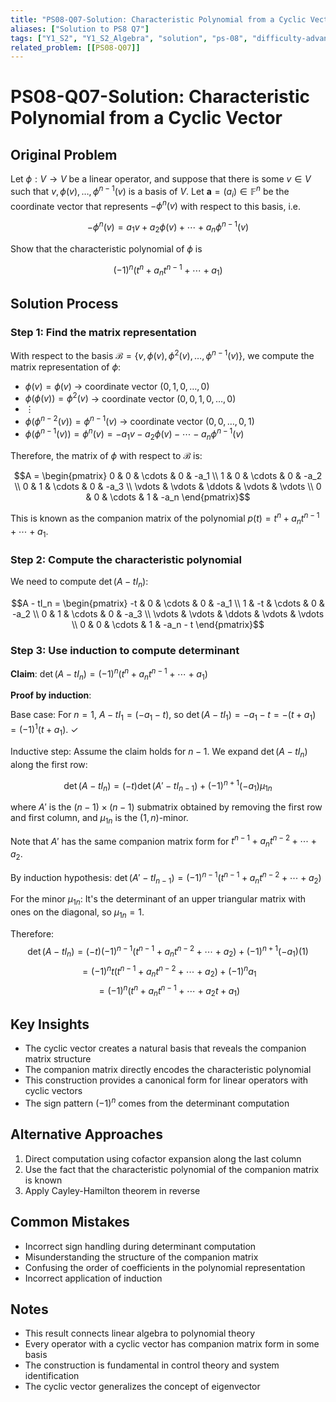 ```yaml
---
title: "PS08-Q07-Solution: Characteristic Polynomial from a Cyclic Vector"
aliases: ["Solution to PS8 Q7"]
tags: ["Y1_S2", "Y1_S2_Algebra", "solution", "ps-08", "difficulty-advanced", "characteristic-polynomial", "companion-matrix"]
related_problem: [[PS08-Q07]]
---
```


# PS08-Q07-Solution: Characteristic Polynomial from a Cyclic Vector

## Original Problem
Let $\phi: V \rightarrow V$ be a linear operator, and suppose that there is some $v \in V$ such that $v, \phi(v), \ldots, \phi^{n-1}(v)$ is a basis of $V$. Let $\mathbf{a} = (a_i) \in \mathbb{F}^n$ be the coordinate vector that represents $-\phi^n(v)$ with respect to this basis, i.e.

$$-\phi^n(v) = a_1 v + a_2 \phi(v) + \cdots + a_n \phi^{n-1}(v)$$

Show that the characteristic polynomial of $\phi$ is

$$(-1)^n(t^n + a_n t^{n-1} + \cdots + a_1)$$

## Solution Process

### Step 1: Find the matrix representation
With respect to the basis $\mathcal{B} = \{v, \phi(v), \phi^2(v), \ldots, \phi^{n-1}(v)\}$, we compute the matrix representation of $\phi$:

- $\phi(v) = \phi(v)$ → coordinate vector $(0, 1, 0, \ldots, 0)$
- $\phi(\phi(v)) = \phi^2(v)$ → coordinate vector $(0, 0, 1, 0, \ldots, 0)$
- $\vdots$
- $\phi(\phi^{n-2}(v)) = \phi^{n-1}(v)$ → coordinate vector $(0, 0, \ldots, 0, 1)$
- $\phi(\phi^{n-1}(v)) = \phi^n(v) = -a_1 v - a_2 \phi(v) - \cdots - a_n \phi^{n-1}(v)$

Therefore, the matrix of $\phi$ with respect to $\mathcal{B}$ is:

$$A = \begin{pmatrix}
0 & 0 & \cdots & 0 & -a_1 \\
1 & 0 & \cdots & 0 & -a_2 \\
0 & 1 & \cdots & 0 & -a_3 \\
\vdots & \vdots & \ddots & \vdots & \vdots \\
0 & 0 & \cdots & 1 & -a_n
\end{pmatrix}$$

This is known as the companion matrix of the polynomial $p(t) = t^n + a_n t^{n-1} + \cdots + a_1$.

### Step 2: Compute the characteristic polynomial
We need to compute $\det(A - tI_n)$:

$$A - tI_n = \begin{pmatrix}
-t & 0 & \cdots & 0 & -a_1 \\
1 & -t & \cdots & 0 & -a_2 \\
0 & 1 & \cdots & 0 & -a_3 \\
\vdots & \vdots & \ddots & \vdots & \vdots \\
0 & 0 & \cdots & 1 & -a_n - t
\end{pmatrix}$$

### Step 3: Use induction to compute determinant
**Claim**: $\det(A - tI_n) = (-1)^n(t^n + a_n t^{n-1} + \cdots + a_1)$

**Proof by induction**:

Base case: For $n = 1$, $A - tI_1 = (-a_1 - t)$, so $\det(A - tI_1) = -a_1 - t = -(t + a_1) = (-1)^1(t + a_1)$. ✓

Inductive step: Assume the claim holds for $n-1$. We expand $\det(A - tI_n)$ along the first row:

$$\det(A - tI_n) = (-t) \det(A' - tI_{n-1}) + (-1)^{n+1}(-a_1) \mu_{1n}$$

where $A'$ is the $(n-1) \times (n-1)$ submatrix obtained by removing the first row and first column, and $\mu_{1n}$ is the $(1,n)$-minor.

Note that $A'$ has the same companion matrix form for $t^{n-1} + a_n t^{n-2} + \cdots + a_2$.

By induction hypothesis: $\det(A' - tI_{n-1}) = (-1)^{n-1}(t^{n-1} + a_n t^{n-2} + \cdots + a_2)$

For the minor $\mu_{1n}$: It's the determinant of an upper triangular matrix with ones on the diagonal, so $\mu_{1n} = 1$.

Therefore:
$$\det(A - tI_n) = (-t)(-1)^{n-1}(t^{n-1} + a_n t^{n-2} + \cdots + a_2) + (-1)^{n+1}(-a_1)(1)$$
$$= (-1)^n t(t^{n-1} + a_n t^{n-2} + \cdots + a_2) + (-1)^n a_1$$
$$= (-1)^n(t^n + a_n t^{n-1} + \cdots + a_2 t + a_1)$$

## Key Insights
- The cyclic vector creates a natural basis that reveals the companion matrix structure
- The companion matrix directly encodes the characteristic polynomial
- This construction provides a canonical form for linear operators with cyclic vectors
- The sign pattern $(-1)^n$ comes from the determinant computation

## Alternative Approaches
1. Direct computation using cofactor expansion along the last column
2. Use the fact that the characteristic polynomial of the companion matrix is known
3. Apply Cayley-Hamilton theorem in reverse

## Common Mistakes
- Incorrect sign handling during determinant computation
- Misunderstanding the structure of the companion matrix
- Confusing the order of coefficients in the polynomial representation
- Incorrect application of induction

## Notes
- This result connects linear algebra to polynomial theory
- Every operator with a cyclic vector has companion matrix form in some basis
- The construction is fundamental in control theory and system identification
- The cyclic vector generalizes the concept of eigenvector
